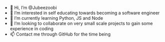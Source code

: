 - 👋 Hi, I’m @Jubeezoobi
- 👀 I’m interested in self educating towards becoming a software engineer
- 🌱 I’m currently learning Python, JS and Node
- 💞️ I’m looking to collaborate on very small scale projects to gain some experience in coding
- 📫 Contact me through GitHub for the time being

<!---
Jubeezoobi/Jubeezoobi is a ✨ special ✨ repository because its `README.md` (this file) appears on your GitHub profile.
You can click the Preview link to take a look at your changes.
--->
